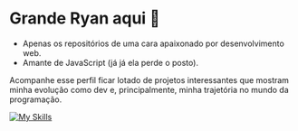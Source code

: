 # Grande Ryan aqui 👋

- Apenas os repositórios de uma cara apaixonado por desenvolvimento web.
- Amante de JavaScript (já já ela perde o posto).

Acompanhe esse perfil ficar lotado de projetos interessantes que mostram minha evolução como dev e, principalmente, minha trajetória no mundo da programação.

[![My Skills](https://skillicons.dev/icons?i=js,html,css,py)](https://skillicons.dev)
<!--
**RyanBernardone/RyanBernardone** is a ✨ _special_ ✨ repository because its `README.md` (this file) appears on your GitHub profile.

Here are some ideas to get you started:

- 🔭 I’m currently working on ...
- 🌱 I’m currently learning ...
- 👯 I’m looking to collaborate on ...
- 🤔 I’m looking for help with ...
- 💬 Ask me about ...
- 📫 How to reach me: ...
- 😄 Pronouns: ...
- ⚡ Fun fact: ...
-->
